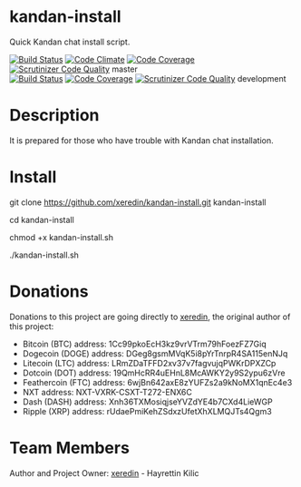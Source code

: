 # kandan-install
Quick Kandan chat install script.

[![Build Status](https://travis-ci.org/xeredin/kandan-install.png?branch=master)](https://travis-ci.org/xeredin/kandan-install) [![Code Climate](https://codeclimate.com/github/xeredin/kandan-install/badges/gpa.svg)](https://codeclimate.com/github/xeredin/kandan-install) [![Code Coverage](https://scrutinizer-ci.com/g/xeredin/kandan-install/badges/coverage.png?b=master)](https://scrutinizer-ci.com/g/xeredin/kandan-install/?branch=master) [![Scrutinizer Code Quality](https://scrutinizer-ci.com/g/xeredin/kandan-install/badges/quality-score.png?b=master)](https://scrutinizer-ci.com/g/xeredin/kandan-install/?branch=master) master<br />
[![Build Status](https://travis-ci.org/xeredin/kandan-install.png?branch=development)](https://travis-ci.org/xeredin/kandan-install) [![Code Coverage](https://scrutinizer-ci.com/g/xeredin/kandan-install/badges/coverage.png?b=development)](https://scrutinizer-ci.com/g/xeredin/kandan-install/?branch=development) [![Scrutinizer Code Quality](https://scrutinizer-ci.com/g/xeredin/kandan-install/badges/quality-score.png?b=development)](https://scrutinizer-ci.com/g/xeredin/kandan-install/?branch=development)  development

Description
===========

It is prepared for those who have trouble with Kandan chat installation.

Install
=======

git clone https://github.com/xeredin/kandan-install.git kandan-install

cd kandan-install

chmod +x kandan-install.sh

./kandan-install.sh


Donations
=========

Donations to this project are going directly to [xeredin](https://github.com/xeredin), the original author of this project:

* Bitcoin (BTC) address: 1Cc99pkoEcH3kz9vrVTrm79hFoezFZ7Giq
* Dogecoin (DOGE) address: DGeg8gsmMVqK5i8pYrTnrpR4SA115enNJq
* Litecoin (LTC) address: LRmZDaTFFD2xv37v7fagvujqPWKrDPXZCp
* Dotcoin (DOT) address: 19QmHcRR4uEHnL8McAWKY2y9S2ypu6zVre
* Feathercoin (FTC) address: 6wjBn642axE8zYUFZs2a9kNoMX1qnEc4e3
* NXT address: NXT-VXRK-CSXT-T272-ENX6C
* Dash (DASH) address: Xnh36TXMosiqjseYVZdYE4b7CXd4LieWGP
* Ripple (XRP) address: rUdaePmiKehZSdxzUfetXhXLMQJTs4Qgm3

Team Members
============

Author and Project Owner: [xeredin](https://github.com/xeredin) - Hayrettin Kilic
